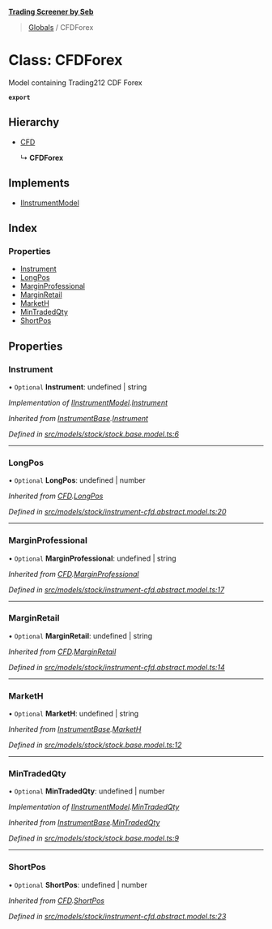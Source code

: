 **[Trading Screener by Seb](../README.md)**

> [Globals](../globals.md) / CFDForex

# Class: CFDForex

Model containing Trading212 CDF Forex

**`export`** 

## Hierarchy

* [CFD](cfd.md)

  ↳ **CFDForex**

## Implements

* [IInstrumentModel](../interfaces/iinstrumentmodel.md)

## Index

### Properties

* [Instrument](cfdforex.md#instrument)
* [LongPos](cfdforex.md#longpos)
* [MarginProfessional](cfdforex.md#marginprofessional)
* [MarginRetail](cfdforex.md#marginretail)
* [MarketH](cfdforex.md#marketh)
* [MinTradedQty](cfdforex.md#mintradedqty)
* [ShortPos](cfdforex.md#shortpos)

## Properties

### Instrument

• `Optional` **Instrument**: undefined \| string

*Implementation of [IInstrumentModel](../interfaces/iinstrumentmodel.md).[Instrument](../interfaces/iinstrumentmodel.md#instrument)*

*Inherited from [InstrumentBase](instrumentbase.md).[Instrument](instrumentbase.md#instrument)*

*Defined in [src/models/stock/stock.base.model.ts:6](https://github.com/wiewiur667/TradingScreener/blob/196ff12/src/models/stock/stock.base.model.ts#L6)*

___

### LongPos

• `Optional` **LongPos**: undefined \| number

*Inherited from [CFD](cfd.md).[LongPos](cfd.md#longpos)*

*Defined in [src/models/stock/instrument-cfd.abstract.model.ts:20](https://github.com/wiewiur667/TradingScreener/blob/196ff12/src/models/stock/instrument-cfd.abstract.model.ts#L20)*

___

### MarginProfessional

• `Optional` **MarginProfessional**: undefined \| string

*Inherited from [CFD](cfd.md).[MarginProfessional](cfd.md#marginprofessional)*

*Defined in [src/models/stock/instrument-cfd.abstract.model.ts:17](https://github.com/wiewiur667/TradingScreener/blob/196ff12/src/models/stock/instrument-cfd.abstract.model.ts#L17)*

___

### MarginRetail

• `Optional` **MarginRetail**: undefined \| string

*Inherited from [CFD](cfd.md).[MarginRetail](cfd.md#marginretail)*

*Defined in [src/models/stock/instrument-cfd.abstract.model.ts:14](https://github.com/wiewiur667/TradingScreener/blob/196ff12/src/models/stock/instrument-cfd.abstract.model.ts#L14)*

___

### MarketH

• `Optional` **MarketH**: undefined \| string

*Inherited from [InstrumentBase](instrumentbase.md).[MarketH](instrumentbase.md#marketh)*

*Defined in [src/models/stock/stock.base.model.ts:12](https://github.com/wiewiur667/TradingScreener/blob/196ff12/src/models/stock/stock.base.model.ts#L12)*

___

### MinTradedQty

• `Optional` **MinTradedQty**: undefined \| number

*Implementation of [IInstrumentModel](../interfaces/iinstrumentmodel.md).[MinTradedQty](../interfaces/iinstrumentmodel.md#mintradedqty)*

*Inherited from [InstrumentBase](instrumentbase.md).[MinTradedQty](instrumentbase.md#mintradedqty)*

*Defined in [src/models/stock/stock.base.model.ts:9](https://github.com/wiewiur667/TradingScreener/blob/196ff12/src/models/stock/stock.base.model.ts#L9)*

___

### ShortPos

• `Optional` **ShortPos**: undefined \| number

*Inherited from [CFD](cfd.md).[ShortPos](cfd.md#shortpos)*

*Defined in [src/models/stock/instrument-cfd.abstract.model.ts:23](https://github.com/wiewiur667/TradingScreener/blob/196ff12/src/models/stock/instrument-cfd.abstract.model.ts#L23)*
